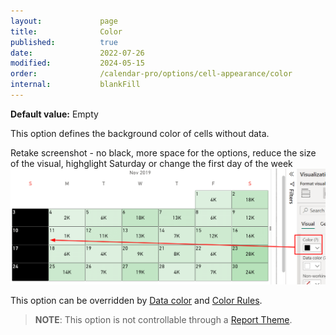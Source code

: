 ```yaml
---
layout:             page
title:              Color
published:          true
date:               2022-07-26
modified:           2024-05-15
order:              /calendar-pro/options/cell-appearance/color
internal:           blankFill
---
```

**Default value:** Empty

This option defines the background color of cells without data.

<todo>Retake screenshot - no black, more space for the options, reduce the size of the visual, highglight Saturday or change the first day of the week</todo>
<img src="images/color-parameter.png" width="800" alt="Columns changing in Calendar pro">

This option can be overridden by [Data color](data-color.md) and [Color Rules](../../../features/color-rules.md).

> **NOTE**: This option is not controllable through a [Report Theme](../../features/themes.md).